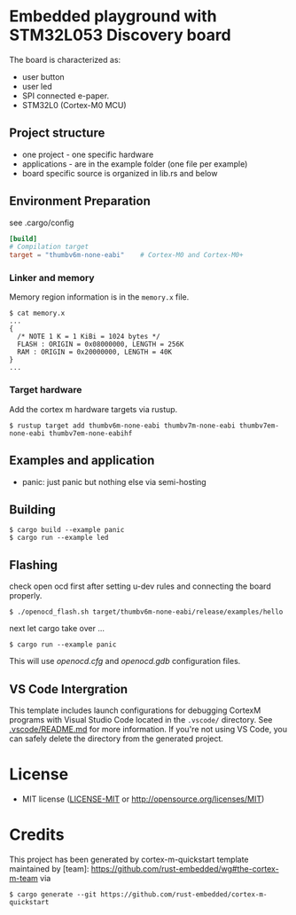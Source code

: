 # Embedded playground with STM32L053 Discovery board

The board is characterized as:

- user button
- user led
- SPI connected e-paper.
- STM32L0 (Cortex-M0 MCU)

## Project structure

* one project - one specific hardware
* applications - are in the example folder (one file per example)
* board specific source is organized in lib.rs and below

## Environment Preparation

see .cargo/config

``` toml
[build]
# Compilation target
target = "thumbv6m-none-eabi"    # Cortex-M0 and Cortex-M0+
```

### Linker and memory

Memory region information is in the `memory.x` file.

``` console
$ cat memory.x
...
{
  /* NOTE 1 K = 1 KiBi = 1024 bytes */
  FLASH : ORIGIN = 0x08000000, LENGTH = 256K
  RAM : ORIGIN = 0x20000000, LENGTH = 40K
}
...
```

### Target hardware

Add the cortex m hardware targets via rustup.

``` console
$ rustup target add thumbv6m-none-eabi thumbv7m-none-eabi thumbv7em-none-eabi thumbv7em-none-eabihf
```

## Examples and application

* panic: just panic but nothing else via semi-hosting


## Building


``` console
$ cargo build --example panic
$ cargo run --example led
```

## Flashing

check open ocd first after setting u-dev rules and connecting the board properly.

``` console
$ ./openocd_flash.sh target/thumbv6m-none-eabi/release/examples/hello
```

next let cargo take over ...

``` console
$ cargo run --example panic
```

This will use *openocd.cfg* and *openocd.gdb* configuration files.


## VS Code Intergration

This template includes launch configurations for debugging CortexM programs with Visual Studio Code located in the `.vscode/` directory.
See [.vscode/README.md](./.vscode/README.md) for more information.
If you're not using VS Code, you can safely delete the directory from the generated project.

# License

- MIT license ([LICENSE-MIT](LICENSE-MIT) or http://opensource.org/licenses/MIT)

# Credits

This project has been generated by cortex-m-quickstart template maintained by
[team]: https://github.com/rust-embedded/wg#the-cortex-m-team
via

``` console
$ cargo generate --git https://github.com/rust-embedded/cortex-m-quickstart
```
